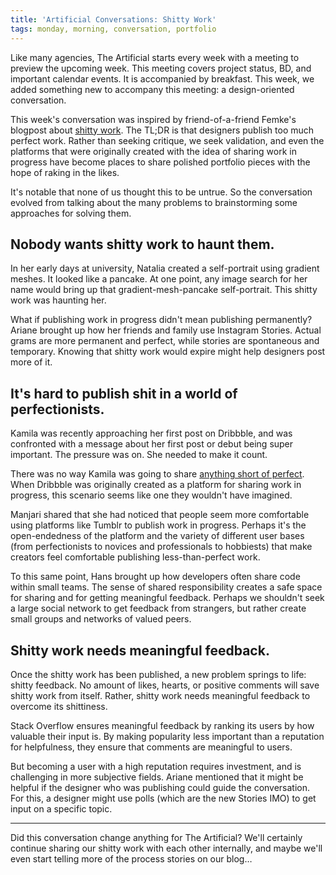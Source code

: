 ```yaml
---
title: 'Artificial Conversations: Shitty Work'
tags: monday, morning, conversation, portfolio
---
```


Like many agencies, The Artificial starts every week with a meeting to preview the upcoming week. This meeting covers project status, BD, and important calendar events. It is accompanied by breakfast. This week, we added something new to accompany this meeting: a design-oriented conversation.

This week's conversation was inspired by friend-of-a-friend Femke's blogpost about [shitty work](https://femke.co.nz/articles/shitty). The TL;DR is that designers publish too much perfect work. Rather than seeking critique, we seek validation, and even the platforms that were originally created with the idea of sharing work in progress have become places to share polished portfolio pieces with the hope of raking in the likes.

It's notable that none of us thought this to be untrue. So the conversation evolved from talking about the many problems to brainstorming some approaches for solving them.

## Nobody wants shitty work to haunt them.
In her early days at university, Natalia created a self-portrait using gradient meshes. It looked like a pancake. At one point, any image search for her name would bring up that gradient-mesh-pancake self-portrait. This shitty work was haunting her.

What if publishing work in progress didn't mean publishing permanently? Ariane brought up how her friends and family use Instagram Stories. Actual grams are more permanent and perfect, while stories are spontaneous and temporary. Knowing that shitty work would expire might help designers post more of it.

##  It's hard to publish shit in a world of perfectionists.
Kamila was recently approaching her first post on Dribbble, and was confronted with a message about her first post or debut being super important. The pressure was on. She needed to make it count.

There was no way Kamila was going to share [anything short of perfect](https://dribbble.com/shots/4178983-Science-and-Fiction). When Dribbble was originally created as a platform for sharing work in progress, this scenario seems like one they wouldn't have imagined.

Manjari shared that she had noticed that people seem more comfortable using platforms like Tumblr to publish work in progress. Perhaps it's the open-endedness of the platform and the variety of different user bases (from perfectionists to novices and professionals to hobbiests) that make creators feel comfortable publishing less-than-perfect work.

To this same point, Hans brought up how developers often share code within small teams. The sense of shared responsibility creates a safe space for sharing and for getting meaningful feedback. Perhaps we shouldn't seek a large social network to get feedback from strangers, but rather create small groups and networks of valued peers.

## Shitty work needs meaningful feedback.
Once the shitty work has been published, a new problem springs to life: shitty feedback. No amount of likes, hearts, or positive comments will save shitty work from itself. Rather, shitty work needs meaningful feedback to overcome its shittiness.

Stack Overflow ensures meaningful feedback by ranking its users by how valuable their input is. By making popularity less important than a reputation for helpfulness, they ensure that comments are meaningful to users.

But becoming a user with a high reputation requires investment, and is challenging in more subjective fields. Ariane mentioned that it might be helpful if the designer who was publishing could guide the conversation. For this, a designer might use polls (which are the new Stories IMO) to get input on a specific topic.

---

Did this conversation change anything for The Artificial? We'll certainly continue sharing our shitty work with each other internally, and maybe we'll even start telling more of the process stories on our blog…
